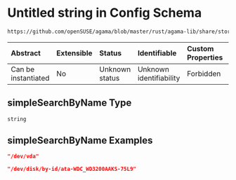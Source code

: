 # Untitled string in Config Schema

```txt
https://github.com/openSUSE/agama/blob/master/rust/agama-lib/share/storage.schema.json#/$defs/simpleSearchByName
```



| Abstract            | Extensible | Status         | Identifiable            | Custom Properties | Additional Properties | Access Restrictions | Defined In                                                          |
| :------------------ | :--------- | :------------- | :---------------------- | :---------------- | :-------------------- | :------------------ | :------------------------------------------------------------------ |
| Can be instantiated | No         | Unknown status | Unknown identifiability | Forbidden         | Allowed               | none                | [storage.schema.json\*](storage.schema.json "open original schema") |

## simpleSearchByName Type

`string`

## simpleSearchByName Examples

```json
"/dev/vda"
```

```json
"/dev/disk/by-id/ata-WDC_WD3200AAKS-75L9"
```
